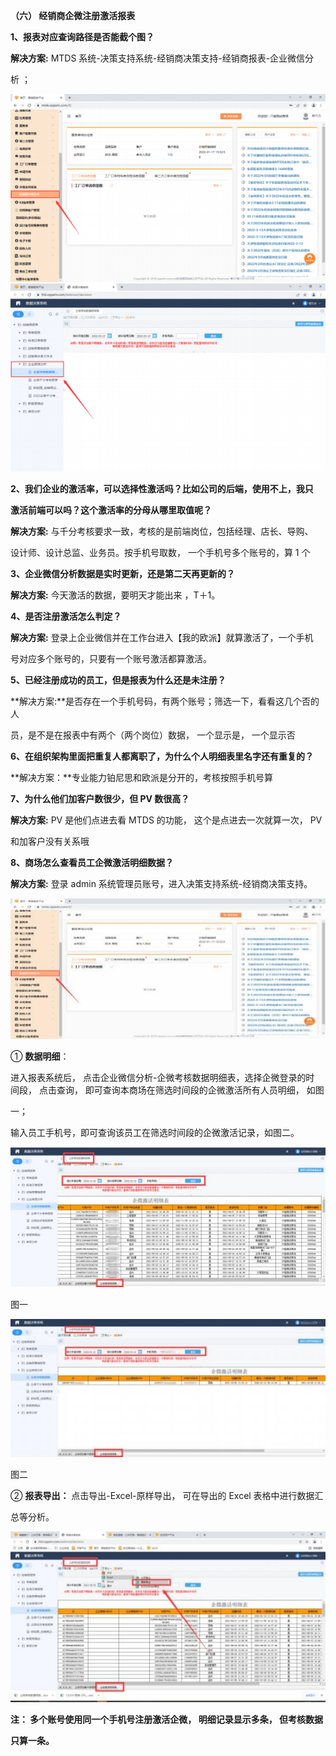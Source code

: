 ﻿﻿**（六） 经销商企微注册激活报表**

**1、报表对应查询路径是否能截个图？**

**解决方案:** MTDS 系统-决策支持系统-经销商决策支持-经销商报表-企业微信分

析                                                                                                               ；



![](Aspose.Words.6c7ad464-7f34-4e5f-81e1-f629613ef8c7.001.png)

<a name="bookmark64"></a>**2、我们企业的激活率，可以选择性激活吗？比如公司的后端，使用不上，我只**

**激活前端可以吗？这个激活率的分母从哪里取值呢？**

**解决方案:** 与千分考核要求一致，考核的是前端岗位，包括经理、店长、导购、

设计师、设计总监、业务员。按手机号取数，  一个手机号多个账号的，算 1 个



<a name="bookmark65"></a>**3、企业微信分析数据是实时更新，还是第二天再更新的？**

**解决方案:** 今天激活的数据，要明天才能出来 ，T＋1。




<a name="bookmark66"></a>**4、是否注册激活怎么判定？**

**解决方案:** 登录上企业微信并在工作台进入【我的欧派】就算激活了，一个手机

号对应多个账号的，只要有一个账号激活都算激活。



<a name="bookmark67"></a>**5、已经注册成功的员工，但是报表为什么还是未注册？**

**解决方案:**是否存在一个手机号码，有两个账号；筛选一下，看看这几个否的人

员，是不是在报表中有两个（两个岗位）数据，  一个显示是，  一个显示否




<a name="bookmark68"></a>**6、在组织架构里面把重复人都离职了，为什么个人明细表里名字还有重复的？**

**解决方案：**专业能力铂尼思和欧派是分开的，考核按照手机号算




<a name="bookmark69"></a>**7、为什么他们加客户数很少，但 PV 数很高？**

**解决方案:** PV 是他们点进去看 MTDS 的功能， 这个是点进去一次就算一次， PV

和加客户没有关系哦



<a name="bookmark70"></a>**8、商场怎么查看员工企微激活明细数据？**

**解决方案:** 登录 admin 系统管理员账号，进入决策支持系统-经销商决策支持。

![](Aspose.Words.6c7ad464-7f34-4e5f-81e1-f629613ef8c7.002.jpeg)

① **数据明细**：

进入报表系统后， 点击企业微信分析-企微考核数据明细表，选择企微登录的时 间段， 点击查询，  即可查询本商场在筛选时间段的企微激活所有人员明细，  如图

一；

输入员工手机号，即可查询该员工在筛选时间段的企微激活记录，如图二。

![](Aspose.Words.6c7ad464-7f34-4e5f-81e1-f629613ef8c7.003.jpeg)

图一



![](Aspose.Words.6c7ad464-7f34-4e5f-81e1-f629613ef8c7.004.jpeg)

图二

② **报表导出：**  点击导出-Excel-原样导出，  可在导出的 Excel 表格中进行数据汇

总等分析。

![](Aspose.Words.6c7ad464-7f34-4e5f-81e1-f629613ef8c7.005.jpeg)

**注： 多个账号使用同一个手机号注册激活企微，  明细记录显示多条，  但考核数据**

**只算一条。**



